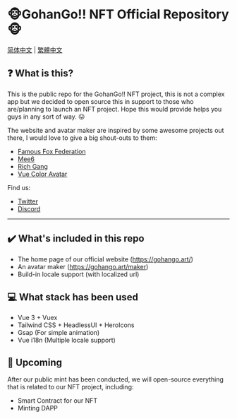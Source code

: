 # 🐵GohanGo!! NFT Official Repository🐵

[简体中文](README.zh_Hans.md) | [繁體中文](README.zh_Hant.md)

## ❓ What is this?

This is the public repo for the GohanGo!! NFT project, this is not a complex app but we decided to open source this in support to those who are/planning to launch an NFT project. Hope this would provide helps you guys in any sort of way. 😛

The website and avatar maker are inspired by some awesome projects out there, I would love to give a big shout-outs to them:

- [Famous Fox Federation](https://famousfoxes.com/)
- [Mee6](https://mee6.xyz/nft/playground)
- [Rich Gang](https://www.richgang.org/)
- [Vue Color Avatar](https://github.com/Codennnn/vue-color-avatar)

Find us:

- [Twitter](https://twitter.com/GohanGoNFT)
- [Discord](discord.gg/GSgmWYQUPD)

---

## ✔️ What's included in this repo

- The home page of our official website (https://gohango.art/)
- An avatar maker (https://gohango.art/maker)
- Build-in locale support (with localized url)

## 💻 What stack has been used

- Vue 3 + Vuex
- Tailwind CSS + HeadlessUI + HeroIcons
- Gsap (For simple animation)
- Vue i18n (Multiple locale support)

## 📅 Upcoming

After our public mint has been conducted, we will open-source everything that is related to our NFT project, including:

- Smart Contract for our NFT
- Minting DAPP
